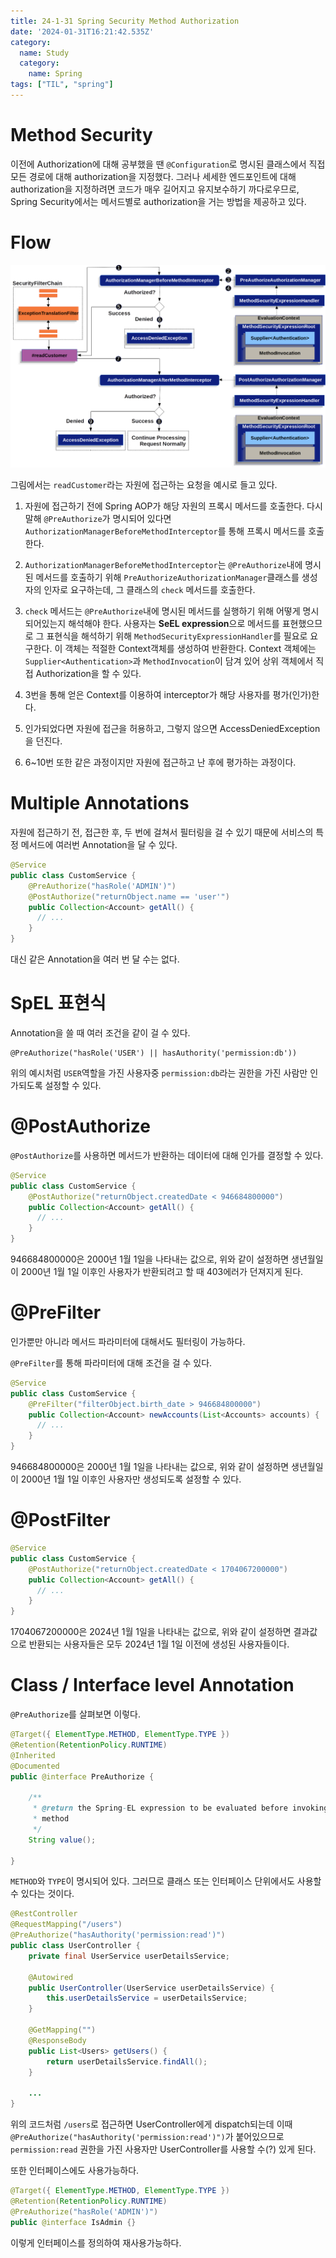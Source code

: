 ```yaml
---
title: 24-1-31 Spring Security Method Authorization
date: '2024-01-31T16:21:42.535Z'
category:
  name: Study
  category:
    name: Spring
tags: ["TIL", "spring"]
---
```


# Method Security

이전에 Authorization에 대해 공부했을 땐 `@Configuration`로 명시된 클래스에서 직접 모든 경로에 대해 authorization을 지정했다. 그러나 세세한 엔드포인트에 대해 authorization을 지정하려면 코드가 매우 길어지고 유지보수하기 까다로우므로, Spring Security에서는 메서드별로 authorization을 거는 방법을 제공하고 있다.

# Flow

![Alt text](image.png)

그림에서는 `readCustomer`라는 자원에 접근하는 요청을 예시로 들고 있다.

1. 자원에 접근하기 전에 Spring AOP가 해당 자원의 프록시 메서드를 호출한다. 다시 말해 `@PreAuthorize`가 명시되어 있다면 `AuthorizationManagerBeforeMethodInterceptor`를 통해 프록시 메서드를 호출한다. 

2. `AuthorizationManagerBeforeMethodInterceptor`는 `@PreAuthorize`내에 명시된 메서드를 호출하기 위해 `PreAuthorizeAuthorizationManager`클래스를 생성자의 인자로 요구하는데, 그 클래스의 `check` 메서드를 호출한다.

3. `check` 메서드는 `@PreAuthorize`내에 명시된 메서드를 실행하기 위해 어떻게 명시되어있는지 해석해야 한다. 사용자는 **SeEL expression**으로 메서드를 표현했으므로 그 표현식을 해석하기 위해 `MethodSecurityExpressionHandler`를 필요로 요구한다.
  이 객체는 적절한 Context객체를 생성하여 반환한다. Context 객체에는 `Supplier<Authentication>`과 `MethodInvocation`이 담겨 있어 상위 객체에서 직접 Authorization을 할 수 있다.

4. 3번을 통해 얻은 Context를 이용하여 interceptor가 해당 사용자를 평가(인가)한다.

5. 인가되었다면 자원에 접근을 허용하고, 그렇지 않으면 AccessDeniedException을 던진다.

6. 6~10번 또한 같은 과정이지만 자원에 접근하고 난 후에 평가하는 과정이다.

# Multiple Annotations

자원에 접근하기 전, 접근한 후, 두 번에 걸쳐서 필터링을 걸 수 있기 때문에 서비스의 특정 메서드에 여러번 Annotation을 달 수 있다.

```java
@Service
public class CustomService {
    @PreAuthorize("hasRole('ADMIN')")
    @PostAuthorize("returnObject.name == 'user'")
    public Collection<Account> getAll() {
      // ...
    }
}
```

대신 같은 Annotation을 여러 번 달 수는 없다.

# SpEL 표현식

Annotation을 쓸 때 여러 조건을 같이 걸 수 있다.

```
@PreAuthorize("hasRole('USER') || hasAuthority('permission:db'))
```

위의 예시처럼 `USER`역할을 가진 사용자중 `permission:db`라는 권한을 가진 사람만 인가되도록 설정할 수 있다.

# @PostAuthorize

`@PostAuthorize`를 사용하면 메서드가 반환하는 데이터에 대해 인가를 결정할 수 있다.


```java
@Service
public class CustomService {
    @PostAuthorize("returnObject.createdDate < 946684800000")
    public Collection<Account> getAll() {
      // ...
    }
}
```


946684800000은 2000년 1월 1일을 나타내는 값으로, 위와 같이 설정하면 생년월일이 2000년 1월 1일 이후인 사용자가 반환되려고 할 때 403에러가 던져지게 된다.

# @PreFilter

인가뿐만 아니라 메서드 파라미터에 대해서도 필터링이 가능하다.

`@PreFilter`를 통해 파라미터에 대해 조건을 걸 수 있다.

```java
@Service
public class CustomService {
    @PreFilter("filterObject.birth_date > 946684800000")
    public Collection<Account> newAccounts(List<Accounts> accounts) {
      // ...
    }
}
```

946684800000은 2000년 1월 1일을 나타내는 값으로, 위와 같이 설정하면 생년월일이 2000년 1월 1일 이후인 사용자만 생성되도록 설정할 수 있다.

# @PostFilter

```java
@Service
public class CustomService {
    @PostAuthorize("returnObject.createdDate < 1704067200000")
    public Collection<Account> getAll() {
      // ...
    }
}
```

1704067200000은 2024년 1월 1일을 나타내는 값으로, 위와 같이 설정하면 결과값으로 반환되는 사용자들은 모두 2024년 1월 1일 이전에 생성된 사용자들이다.

# Class / Interface level Annotation

`@PreAuthorize`를 살펴보면 이렇다.

```java
@Target({ ElementType.METHOD, ElementType.TYPE })
@Retention(RetentionPolicy.RUNTIME)
@Inherited
@Documented
public @interface PreAuthorize {

	/**
	 * @return the Spring-EL expression to be evaluated before invoking the protected
	 * method
	 */
	String value();

}
```

`METHOD`와 `TYPE`이 명시되어 있다. 그러므로 클래스 또는 인터페이스 단위에서도 사용할 수 있다는 것이다.

```java
@RestController
@RequestMapping("/users")
@PreAuthorize("hasAuthority('permission:read')")
public class UserController {
    private final UserService userDetailsService;

    @Autowired
    public UserController(UserService userDetailsService) {
        this.userDetailsService = userDetailsService;
    }

    @GetMapping("")
    @ResponseBody
    public List<Users> getUsers() {
        return userDetailsService.findAll();
    }
    
    ...
}
```

위의 코드처럼 `/users`로 접근하면 UserController에게 dispatch되는데 이때 `@PreAuthorize("hasAuthority('permission:read')")`가 붙어있으므로 `permission:read` 권한을 가진 사용자만 UserController를 사용할 수(?) 있게 된다.

또한 인터페이스에도 사용가능하다.

```java
@Target({ ElementType.METHOD, ElementType.TYPE })
@Retention(RetentionPolicy.RUNTIME)
@PreAuthorize("hasRole('ADMIN')")
public @interface IsAdmin {}
```

이렇게 인터페이스를 정의하여 재사용가능하다.
